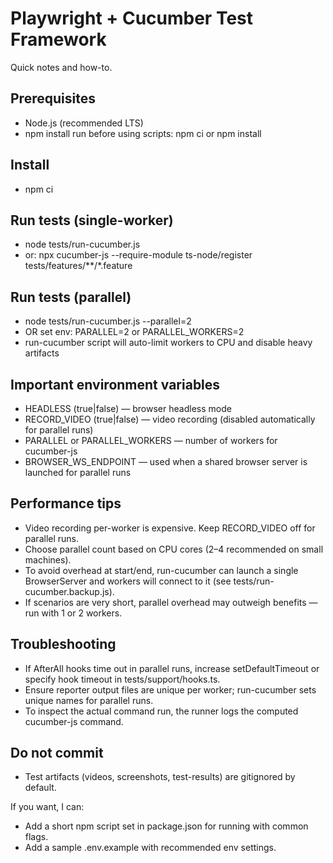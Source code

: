 # Playwright + Cucumber Test Framework

Quick notes and how-to.

## Prerequisites
- Node.js (recommended LTS)
- npm install run before using scripts: npm ci or npm install

## Install
- npm ci

## Run tests (single-worker)
- node tests/run-cucumber.js
- or: npx cucumber-js --require-module ts-node/register tests/features/**/*.feature

## Run tests (parallel)
- node tests/run-cucumber.js --parallel=2
- OR set env: PARALLEL=2 or PARALLEL_WORKERS=2
- run-cucumber script will auto-limit workers to CPU and disable heavy artifacts

## Important environment variables
- HEADLESS (true|false) — browser headless mode
- RECORD_VIDEO (true|false) — video recording (disabled automatically for parallel runs)
- PARALLEL or PARALLEL_WORKERS — number of workers for cucumber-js
- BROWSER_WS_ENDPOINT — used when a shared browser server is launched for parallel runs

## Performance tips
- Video recording per-worker is expensive. Keep RECORD_VIDEO off for parallel runs.
- Choose parallel count based on CPU cores (2–4 recommended on small machines).
- To avoid overhead at start/end, run-cucumber can launch a single BrowserServer and workers will connect to it (see tests/run-cucumber.backup.js).
- If scenarios are very short, parallel overhead may outweigh benefits — run with 1 or 2 workers.

## Troubleshooting
- If AfterAll hooks time out in parallel runs, increase setDefaultTimeout or specify hook timeout in tests/support/hooks.ts.
- Ensure reporter output files are unique per worker; run-cucumber sets unique names for parallel runs.
- To inspect the actual command run, the runner logs the computed cucumber-js command.

## Do not commit
- Test artifacts (videos, screenshots, test-results) are gitignored by default.

If you want, I can:
- Add a short npm script set in package.json for running with common flags.
- Add a sample .env.example with recommended env settings.